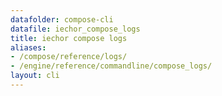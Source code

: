 ```yaml
---
datafolder: compose-cli
datafile: iechor_compose_logs
title: iechor compose logs
aliases:
- /compose/reference/logs/
- /engine/reference/commandline/compose_logs/
layout: cli
---
```


<!--
Sorry, but the contents of this page are automatically generated from
iEchor's source code. If you want to suggest a change to the text that appears
here, you'll need to find the string by searching this repo:
https://github.com/iechor/compose
-->
